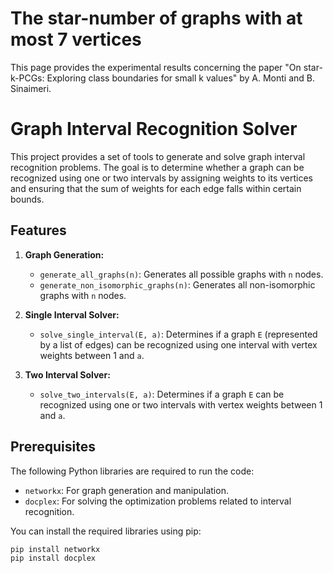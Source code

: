 # The star-number of graphs with at most 7 vertices


This page provides the experimental results concerning the paper "On star-k-PCGs: Exploring class boundaries for small k values" by A. Monti and B. Sinaimeri.

# Graph Interval Recognition Solver

This project provides a set of tools to generate and solve graph interval recognition problems. The goal is to determine whether a graph can be recognized using one or two intervals by assigning weights to its vertices and ensuring that the sum of weights for each edge falls within certain bounds.

## Features

1. **Graph Generation:**
   - `generate_all_graphs(n)`: Generates all possible graphs with `n` nodes.
   - `generate_non_isomorphic_graphs(n)`: Generates all non-isomorphic graphs with `n` nodes.

2. **Single Interval Solver:**
   - `solve_single_interval(E, a)`: Determines if a graph `E` (represented by a list of edges) can be recognized using one interval with vertex weights between 1 and `a`.

3. **Two Interval Solver:**
   - `solve_two_intervals(E, a)`: Determines if a graph `E` can be recognized using one or two intervals with vertex weights between 1 and `a`.

## Prerequisites

The following Python libraries are required to run the code:
- `networkx`: For graph generation and manipulation.
- `docplex`: For solving the optimization problems related to interval recognition.

You can install the required libraries using pip:

```bash
pip install networkx
pip install docplex
